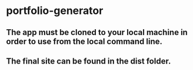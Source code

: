 # portfolio-generator

## The app must be cloned to your local machine in order to use from the local command line.

## The final site can be found in the dist folder.